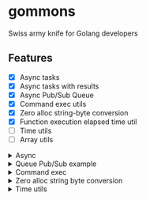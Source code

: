 # gommons

Swiss army knife for Golang developers

## Features

- [X] Async tasks
- [X] Async tasks with results
- [X] Async Pub/Sub Queue
- [X] Command exec utils
- [X] Zero alloc string-byte conversion
- [X] Function execution elapsed time util
- [ ] Time utils
- [ ] Array utils

<details>
<summary>Async</summary>

#### Async tasks

```go
New().Task(
    func () {
        a = 1
        fmt.Println("1")
    }, func () {
        b = 1
        fmt.Println("2")
    }).Await()
```

#### Async tasks with results

```go
results := NewAsyncWorkWithResult[int]().TaskWithResult(
    func() int {
        return 5
    }, func() int {
        return 11
    }).AwaitResult()
```

</details>

<details>
<summary>Queue Pub/Sub example</summary>

Queue acts as a non-blocking message queue backing with unbuffered channel.
Publish/Subscribe functions are not blocks code execution.

```go
q := NewQueue[int]()
q.Publish(context.Background(), 1)
q.Publish(context.Background(), 2)

q.Subscribe(context.Background(), func(data int) {
	fmt.Println("data readed ", data)
})

<-make(chan struct{})
```

You can also give timeout to both message publish and subscribe functions:

```go
q := NewQueue[int]()
ctx, cancel := context.WithTimeout(context.Background(), 3*time.Second)
defer cancel()
q.Publish(context.Background(), 1)
q.Publish(ctx, 2)

q.Subscribe(ctx, func(data int) {
	fmt.Println("data readed ", data)
})

<-make(chan struct{})
```

</details>

<details>
<summary>Command exec</summary>

#### Run posix command and get output as byte array

```go
out := Exec("echo", "test")
```

#### Run posix command with pipes

```go
strReader := strings.NewReader("hello world")

outWriter := bytes.NewBuffer(nil)
errWriter := bytes.NewBuffer(nil)

ExecPipe(strReader, outWriter, errWriter, "echo", "test")
outputStr := outWriter.String()
```

</details>

<details>
<summary>Zero alloc string byte conversion</summary>

#### String to byte array zero allocation

```go
str := String([]byte("test"))
```
#### Byte to string

```go
byteArr := Byte("test")
```

</details>

<details>
<summary>Time utils</summary>

#### Function execution elapsed time utility

```go
elapsedTime := ElapsedTime(func() {
	time.Sleep(100 * time.Millisecond)
})
```
	

</details>
